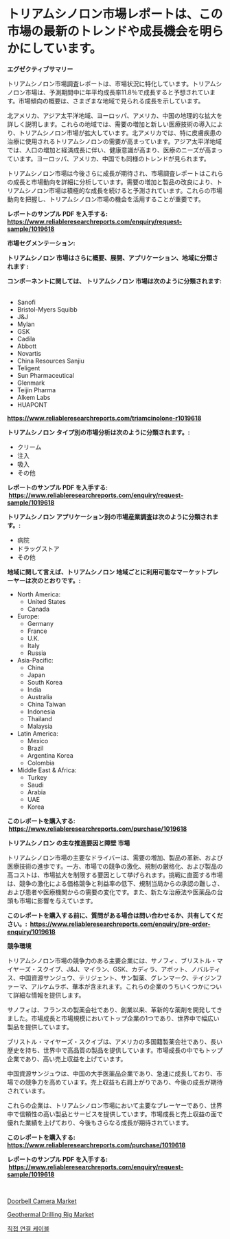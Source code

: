 <p><h1>トリアムシノロン市場レポートは、この市場の最新のトレンドや成長機会を明らかにしています。</h1></p><p><strong>エグゼクティブサマリー</strong></p>
<p><p>トリアムシノロン市場調査レポートは、市場状況に特化しています。トリアムシノロン市場は、予測期間中に年平均成長率11.8％で成長すると予想されています。市場傾向の概要は、さまざまな地域で見られる成長を示しています。</p><p>北アメリカ、アジア太平洋地域、ヨーロッパ、アメリカ、中国の地理的な拡大を詳しく説明します。これらの地域では、需要の増加と新しい医療技術の導入により、トリアムシノロン市場が拡大しています。北アメリカでは、特に皮膚疾患の治療に使用されるトリアムシノロンの需要が高まっています。アジア太平洋地域では、人口の増加と経済成長に伴い、健康意識が高まり、医療のニーズが高まっています。ヨーロッパ、アメリカ、中国でも同様のトレンドが見られます。</p><p>トリアムシノロン市場は今後さらに成長が期待され、市場調査レポートはこれらの成長と市場動向を詳細に分析しています。需要の増加と製品の改良により、トリアムシノロン市場は積極的な成長を続けると予測されています。これらの市場動向を把握し、トリアムシノロン市場の機会を活用することが重要です。</p></p>
<p><strong>レポートのサンプル PDF を入手する: <a href="https://www.reliableresearchreports.com/enquiry/request-sample/1019618">https://www.reliableresearchreports.com/enquiry/request-sample/1019618</a></strong></p>
<p><strong>市場セグメンテーション:</strong></p>
<p><strong> トリアムシノロン 市場はさらに概要、展開、アプリケーション、地域に分類されます :</strong></p>
<p><strong>コンポーネントに関しては、 トリアムシノロン 市場は次のように分類されます: &nbsp;</strong></p>
<p><ul><li>Sanofi</li><li>Bristol-Myers Squibb</li><li>J&J</li><li>Mylan</li><li>GSK</li><li>Cadila</li><li>Abbott</li><li>Novartis</li><li>China Resources Sanjiu</li><li>Teligent</li><li>Sun Pharmaceutical</li><li>Glenmark</li><li>Teijin Pharma</li><li>Alkem Labs</li><li>HUAPONT</li></ul></p>
<p><strong><a href="https://www.reliableresearchreports.com/triamcinolone-r1019618">https://www.reliableresearchreports.com/triamcinolone-r1019618</a></strong></p>
<p><strong> トリアムシノロン タイプ別の市場分析は次のように分類されます。:</strong></p>
<p><ul><li>クリーム</li><li>注入</li><li>吸入</li><li>その他</li></ul></p>
<p><strong>レポートのサンプル PDF を入手する: &nbsp;<a href="https://www.reliableresearchreports.com/enquiry/request-sample/1019618">https://www.reliableresearchreports.com/enquiry/request-sample/1019618</a></strong></p>
<p><strong> トリアムシノロン アプリケーション別の市場産業調査は次のように分類されます。:</strong></p>
<p><ul><li>病院</li><li>ドラッグストア</li><li>その他</li></ul></p>
<p><strong>地域に関して言えば、トリアムシノロン 地域ごとに利用可能なマーケットプレーヤーは次のとおりです。:</strong></p>
<p><ul>
    <li>
        North America:
        <ul>
            <li>United States</li>
            <li>Canada</li>
        </ul>
    </li>
    <li>
        Europe:
        <ul>
            <li>Germany</li>
            <li>France</li>
            <li>U.K.</li>
            <li>Italy</li>
            <li>Russia</li>
        </ul>
    </li>
    <li>
        Asia-Pacific:
        <ul>
            <li>China</li>
            <li>Japan</li>
            <li>South Korea</li>
            <li>India</li>
            <li>Australia</li>
            <li>China Taiwan</li>
            <li>Indonesia</li>
            <li>Thailand</li>
            <li>Malaysia</li>
        </ul>
    </li>
    <li>
        Latin America:
        <ul>
            <li>Mexico</li>
            <li>Brazil</li>
            <li>Argentina Korea</li>
            <li>Colombia</li>
        </ul>
    </li>
    <li>
        Middle East & Africa:
        <ul>
            <li>Turkey</li>
            <li>Saudi</li>
            <li>Arabia</li>
            <li>UAE</li>
            <li>Korea</li>
        </ul>
    </li>
    </ul></p>
<p><strong>このレポートを購入する: &nbsp;<a href="https://www.reliableresearchreports.com/purchase/1019618">https://www.reliableresearchreports.com/purchase/1019618</a></strong></p>
<p><strong>トリアムシノロン の主な推進要因と障壁 市場</strong></p>
<p><p>トリアムシノロン市場の主要なドライバーは、需要の増加、製品の革新、および医療技術の進歩です。一方、市場での競争の激化、規制の厳格化、および製品の高コストは、市場拡大を制限する要因として挙げられます。挑戦に直面する市場は、競争の激化による価格競争と利益率の低下、規制当局からの承認の難しさ、および患者や医療機関からの需要の変化です。また、新たな治療法や医薬品の台頭も市場に影響を与えています。</p></p>
<p><strong>このレポートを購入する前に、質問がある場合は問い合わせるか、共有してください。:&nbsp; <a href="https://www.reliableresearchreports.com/enquiry/pre-order-enquiry/1019618">https://www.reliableresearchreports.com/enquiry/pre-order-enquiry/1019618</a></strong></p>
<p><strong>競争環境</strong></p>
<p><p>トリアムシノロン市場の競争力のある主要企業には、サノフィ、ブリストル・マイヤーズ・スクイブ、J&J、マイラン、GSK、カディラ、アボット、ノバルティス、中国資源サンジュウ、テリジェント、サン製薬、グレンマーク、テイジンファーマ、アルケムラボ、華本が含まれます。これらの企業のうちいくつかについて詳細な情報を提供します。</p><p>サノフィは、フランスの製薬会社であり、創業以来、革新的な薬剤を開発してきました。市場成長と市場規模においてトップ企業の1つであり、世界中で幅広い製品を提供しています。</p><p>ブリストル・マイヤーズ・スクイブは、アメリカの多国籍製薬会社であり、長い歴史を持ち、世界中で高品質の製品を提供しています。市場成長の中でもトップ企業であり、高い売上収益を上げています。</p><p>中国資源サンジュウは、中国の大手医薬品企業であり、急速に成長しており、市場での競争力を高めています。売上収益も右肩上がりであり、今後の成長が期待されています。</p><p>これらの企業は、トリアムシノロン市場において主要なプレーヤーであり、世界中で信頼性の高い製品とサービスを提供しています。市場成長と売上収益の面で優れた業績を上げており、今後もさらなる成長が期待されています。</p></p>
<p><strong>このレポートを購入する: &nbsp; <a href="https://www.reliableresearchreports.com/purchase/1019618">https://www.reliableresearchreports.com/purchase/1019618</a></strong></p>
<p><strong>レポートのサンプル PDF を入手する: &nbsp;<a href="https://www.reliableresearchreports.com/enquiry/request-sample/1019618">https://www.reliableresearchreports.com/enquiry/request-sample/1019618</a></strong><strong></strong></p>
<p>&nbsp;</p>
<p><p><a href="https://github.com/jodemen/Market-Research-Report-List-2/blob/main/doorbell-camera-market.md">Doorbell Camera Market</a></p><p><a href="https://github.com/Sarissaschmalingtr6fz2739/Market-Research-Report-List-2/blob/main/geothermal-drilling-rig-market.md">Geothermal Drilling Rig Market</a></p><p><a href="https://github.com/wallacBahrtyinger567686/Market-Research-Report-List-1/blob/main/354246426443.md">직접 연결 케이블</a></p></p>
